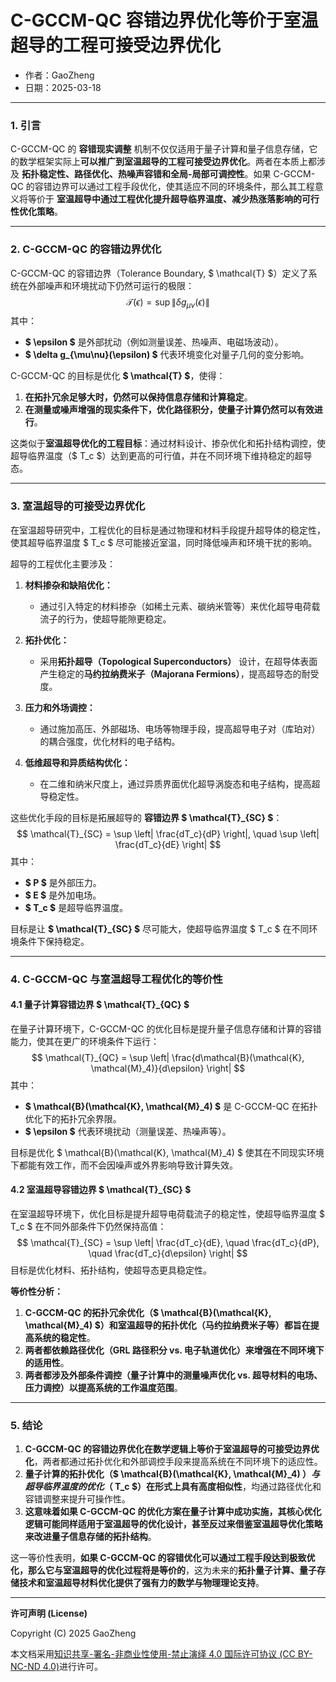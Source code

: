 # **C-GCCM-QC 容错边界优化等价于室温超导的工程可接受边界优化**

- 作者：GaoZheng
- 日期：2025-03-18

---

### **1. 引言**
C-GCCM-QC 的 **容错现实调整** 机制不仅仅适用于量子计算和量子信息存储，它的数学框架实际上**可以推广到室温超导的工程可接受边界优化**。两者在本质上都涉及 **拓扑稳定性、路径优化、热噪声容错和全局-局部可调控性**。如果 C-GCCM-QC 的容错边界可以通过工程手段优化，使其适应不同的环境条件，那么其工程意义将等价于 **室温超导中通过工程优化提升超导临界温度、减少热涨落影响的可行性优化策略**。

---

### **2. C-GCCM-QC 的容错边界优化**
C-GCCM-QC 的容错边界（Tolerance Boundary, $ \mathcal{T} $）定义了系统在外部噪声和环境扰动下仍然可运行的极限：
$$
\mathcal{T}(\epsilon) = \sup \|\delta g_{\mu\nu}(\epsilon)\|
$$
其中：
- **$ \epsilon $** 是外部扰动（例如测量误差、热噪声、电磁场波动）。
- **$ \delta g_{\mu\nu}(\epsilon) $** 代表环境变化对量子几何的变分影响。

C-GCCM-QC 的目标是优化 **$ \mathcal{T} $**，使得：
1. **在拓扑冗余足够大时，仍然可以保持信息存储和计算稳定**。
2. **在测量或噪声增强的现实条件下，优化路径积分，使量子计算仍然可以有效进行**。

这类似于**室温超导优化的工程目标**：通过材料设计、掺杂优化和拓扑结构调控，使超导临界温度（$ T_c $）达到更高的可行值，并在不同环境下维持稳定的超导态。

---

### **3. 室温超导的可接受边界优化**
在室温超导研究中，工程优化的目标是通过物理和材料手段提升超导体的稳定性，使其超导临界温度 $ T_c $ 尽可能接近室温，同时降低噪声和环境干扰的影响。

超导的工程优化主要涉及：
1. **材料掺杂和缺陷优化：**  
   - 通过引入特定的材料掺杂（如稀土元素、碳纳米管等）来优化超导电荷载流子的行为，使超导能隙更稳定。
   
2. **拓扑优化：**  
   - 采用**拓扑超导（Topological Superconductors）** 设计，在超导体表面产生稳定的**马约拉纳费米子（Majorana Fermions）**，提高超导态的耐受度。

3. **压力和外场调控：**  
   - 通过施加高压、外部磁场、电场等物理手段，提高超导电子对（库珀对）的耦合强度，优化材料的电子结构。

4. **低维超导和异质结构优化：**  
   - 在二维和纳米尺度上，通过异质界面优化超导涡旋态和电子结构，提高超导稳定性。

这些优化手段的目标是拓展超导的 **容错边界 $ \mathcal{T}_{SC} $**：
$$
\mathcal{T}_{SC} = \sup \left| \frac{dT_c}{dP} \right|, \quad \sup \left| \frac{dT_c}{dE} \right|
$$
其中：
- **$ P $** 是外部压力。
- **$ E $** 是外加电场。
- **$ T_c $** 是超导临界温度。

目标是让 **$ \mathcal{T}_{SC} $** 尽可能大，使超导临界温度 $ T_c $ 在不同环境条件下保持稳定。

---

### **4. C-GCCM-QC 与室温超导工程优化的等价性**
#### **4.1 量子计算容错边界 $ \mathcal{T}_{QC} $**
在量子计算环境下，C-GCCM-QC 的优化目标是提升量子信息存储和计算的容错能力，使其在更广的环境条件下运行：
$$
\mathcal{T}_{QC} = \sup \left| \frac{d\mathcal{B}(\mathcal{K}, \mathcal{M}_4)}{d\epsilon} \right|
$$
其中：
- **$ \mathcal{B}(\mathcal{K}, \mathcal{M}_4) $** 是 C-GCCM-QC 在拓扑优化下的拓扑冗余界限。
- **$ \epsilon $** 代表环境扰动（测量误差、热噪声等）。

目标是优化 $ \mathcal{B}(\mathcal{K}, \mathcal{M}_4) $ 使其在不同现实环境下都能有效工作，而不会因噪声或外界影响导致计算失效。

#### **4.2 室温超导容错边界 $ \mathcal{T}_{SC} $**
在室温超导环境下，优化目标是提升超导电荷载流子的稳定性，使超导临界温度 $ T_c $ 在不同外部条件下仍然保持高值：
$$
\mathcal{T}_{SC} = \sup \left| \frac{dT_c}{dE}, \quad \frac{dT_c}{dP}, \quad \frac{dT_c}{d\epsilon} \right|
$$
目标是优化材料、拓扑结构，使超导态更具稳定性。

**等价性分析：**
1. **C-GCCM-QC 的拓扑冗余优化（$ \mathcal{B}(\mathcal{K}, \mathcal{M}_4) $）和室温超导的拓扑优化（马约拉纳费米子等）都旨在提高系统的稳定性**。
2. **两者都依赖路径优化（GRL 路径积分 vs. 电子轨道优化）来增强在不同环境下的适用性**。
3. **两者都涉及外部条件调控（量子计算中的测量噪声优化 vs. 超导材料的电场、压力调控）以提高系统的工作温度范围**。

---

### **5. 结论**
1. **C-GCCM-QC 的容错边界优化在数学逻辑上等价于室温超导的可接受边界优化**，两者都通过拓扑优化和外部调控手段来提高系统在不同环境下的适应性。
2. **量子计算的拓扑优化（$ \mathcal{B}(\mathcal{K}, \mathcal{M}_4) $）与超导临界温度的优化（$ T_c $）在形式上具有高度相似性**，均通过路径优化和容错调整来提升可操作性。
3. **这意味着如果 C-GCCM-QC 的优化方案在量子计算中成功实施，其核心优化逻辑可能同样适用于室温超导的优化设计，甚至反过来借鉴室温超导优化策略来改进量子信息存储的拓扑结构**。

这一等价性表明，**如果 C-GCCM-QC 的容错优化可以通过工程手段达到极致优化，那么它与室温超导的优化过程将是等价的**，这为未来的**拓扑量子计算、量子存储技术和室温超导材料优化提供了强有力的数学与物理理论支持**。

---

**许可声明 (License)**

Copyright (C) 2025 GaoZheng 

本文档采用[知识共享-署名-非商业性使用-禁止演绎 4.0 国际许可协议 (CC BY-NC-ND 4.0)](https://creativecommons.org/licenses/by-nc-nd/4.0/deed.zh-Hans)进行许可。
